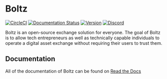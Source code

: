 # Boltz

[![CircleCI](https://circleci.com/gh/BoltzExchange/boltz-backend/tree/master.svg?style=shield)](https://circleci.com/gh/BoltzExchange/boltz-backend/tree/master) [![Documentation Status](https://readthedocs.org/projects/boltz-backend/badge/?version=latest)](https://docs.boltz.exchange/en/latest/?badge=latest)
 [![Version](https://img.shields.io/npm/v/boltz-backend.svg)](https://www.npmjs.com/package/boltz-backend)
 [![Discord](https://img.shields.io/discord/547454030801272832.svg)](https://discordapp.com/invite/QBvZGcW)

Boltz is an open-source exchange solution for everyone. The goal of Boltz is to allow tech entrepreneurs as well as technically capable individuals to operate a digital asset exchange without requiring their users to trust them.

## Documentation

All of the documentation of Boltz can be found on [Read the Docs](https://docs.boltz.exchange/en/latest/)

